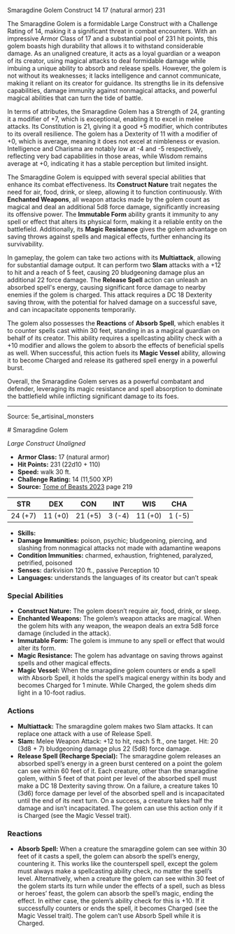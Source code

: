 <MonsterName/>Smaragdine Golem</MonsterName>
<CreatureType/>Construct</CreatureType>
<CR/>14</CR>
<AC/>17 (natural armor)</AC>
<HP/>231</HP>
<summary>The Smaragdine Golem is a formidable Large Construct with a Challenge Rating of 14, making it a significant threat in combat encounters. With an impressive Armor Class of 17 and a substantial pool of 231 hit points, this golem boasts high durability that allows it to withstand considerable damage. As an unaligned creature, it acts as a loyal guardian or a weapon of its creator, using magical attacks to deal formidable damage while imbuing a unique ability to absorb and release spells. However, the golem is not without its weaknesses; it lacks intelligence and cannot communicate, making it reliant on its creator for guidance. Its strengths lie in its defensive capabilities, damage immunity against nonmagical attacks, and powerful magical abilities that can turn the tide of battle.</summary>

<detail>

In terms of attributes, the Smaragdine Golem has a Strength of 24, granting it a modifier of +7, which is exceptional, enabling it to excel in melee attacks. Its Constitution is 21, giving it a good +5 modifier, which contributes to its overall resilience. The golem has a Dexterity of 11 with a modifier of +0, which is average, meaning it does not excel at nimbleness or evasion. Intelligence and Charisma are notably low at -4 and -5 respectively, reflecting very bad capabilities in those areas, while Wisdom remains average at +0, indicating it has a stable perception but limited insight.

The Smaragdine Golem is equipped with several special abilities that enhance its combat effectiveness. Its **Construct Nature** trait negates the need for air, food, drink, or sleep, allowing it to function continuously. With **Enchanted Weapons**, all weapon attacks made by the golem count as magical and deal an additional 5d8 force damage, significantly increasing its offensive power. The **Immutable Form** ability grants it immunity to any spell or effect that alters its physical form, making it a reliable entity on the battlefield. Additionally, its **Magic Resistance** gives the golem advantage on saving throws against spells and magical effects, further enhancing its survivability.

In gameplay, the golem can take two actions with its **Multiattack**, allowing for substantial damage output. It can perform two **Slam** attacks with a +12 to hit and a reach of 5 feet, causing 20 bludgeoning damage plus an additional 22 force damage. The **Release Spell** action can unleash an absorbed spell's energy, causing significant force damage to nearby enemies if the golem is charged. This attack requires a DC 18 Dexterity saving throw, with the potential for halved damage on a successful save, and can incapacitate opponents temporarily.

The golem also possesses the **Reactions** of **Absorb Spell**, which enables it to counter spells cast within 30 feet, standing in as a magical guardian on behalf of its creator. This ability requires a spellcasting ability check with a +10 modifier and allows the golem to absorb the effects of beneficial spells as well. When successful, this action fuels its **Magic Vessel** ability, allowing it to become Charged and release its gathered spell energy in a powerful burst.

Overall, the Smaragdine Golem serves as a powerful combatant and defender, leveraging its magic resistance and spell absorption to dominate the battlefield while inflicting significant damage to its foes.</detail>



---

Source: 5e_artisinal_monsters

<statblock>
# Smaragdine Golem

*Large* *Construct* *Unaligned*

- **Armor Class:** 17 (natural armor)
- **Hit Points:** 231 (22d10 + 110)
- **Speed:** walk 30 ft.
- **Challenge Rating:** 14 (11,500 XP)
- **Source:** [Tome of Beasts 2023](https://koboldpress.com/kpstore/product/tome-of-beasts-1-2023-edition/) page 219

| STR | DEX | CON | INT | WIS | CHA |
| --- | --- | --- | --- | --- | --- |
| 24 (+7) | 11 (+0) | 21 (+5) | 3 (-4) | 11 (+0) | 1 (-5) |

- **Skills:** 
- **Damage Immunities:** poison, psychic; bludgeoning, piercing, and slashing from nonmagical attacks not made with adamantine weapons
- **Condition Immunities:** charmed, exhaustion, frightened, paralyzed, petrified, poisoned
- **Senses:** darkvision 120 ft., passive Perception 10
- **Languages:** understands the languages of its creator but can’t speak

### Special Abilities

- **Construct Nature:** The golem doesn’t require air, food, drink, or sleep.
- **Enchanted Weapons:** The golem’s weapon attacks are magical. When the golem hits with any weapon, the weapon deals an extra 5d8 force damage (included in the attack).
- **Immutable Form:** The golem is immune to any spell or effect that would alter its form.
- **Magic Resistance:** The golem has advantage on saving throws against spells and other magical effects.
- **Magic Vessel:** When the smaragdine golem counters or ends a spell with Absorb Spell, it holds the spell’s magical energy within its body and becomes Charged for 1 minute. While Charged, the golem sheds dim light in a 10-foot radius.

### Actions

- **Multiattack:** The smaragdine golem makes two Slam attacks. It can replace one attack with a use of Release Spell.
- **Slam:** Melee Weapon Attack: +12 to hit, reach 5 ft., one target. Hit: 20 (3d8 + 7) bludgeoning damage plus 22 (5d8) force damage.
- **Release Spell (Recharge Special):** The smaragdine golem releases an absorbed spell’s energy in a green burst centered on a point the golem can see within 60 feet of it. Each creature, other than the smaragdine golem, within 5 feet of that point per level of the absorbed spell must make a DC 18 Dexterity saving throw. On a failure, a creature takes 10 (3d6) force damage per level of the absorbed spell and is incapacitated until the end of its next turn. On a success, a creature takes half the damage and isn’t incapacitated. The golem can use this action only if it is Charged (see the Magic Vessel trait).

### Reactions

- **Absorb Spell:** When a creature the smaragdine golem can see within 30 feet of it casts a spell, the golem can absorb the spell’s energy, countering it. This works like the counterspell spell, except the golem must always make a spellcasting ability check, no matter the spell’s level. Alternatively, when a creature the golem can see within 30 feet of the golem starts its turn while under the effects of a spell, such as bless or heroes’ feast, the golem can absorb the spell’s magic, ending the effect. In either case, the golem’s ability check for this is +10. If it successfully counters or ends the spell, it becomes Charged (see the Magic Vessel trait). The golem can’t use Absorb Spell while it is Charged.
</statblock>


